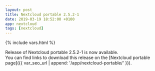 ```yaml
---
layout: post
title: Nextcloud portable 2.5.2-1
date: 2019-03-19 18:52:00 +0100
app: nextcloud
tags: [nextcloud]
---
```

{% include vars.html %}

Release of Nextcloud portable 2.5.2-1 is now available.<br />
You can find links to download this release on the [Nextcloud portable page]({{ var_seo_url | append: '/app/nextcloud-portable/' }}).